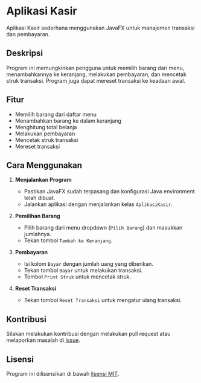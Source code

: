 # Aplikasi Kasir

Aplikasi Kasir sederhana menggunakan JavaFX untuk manajemen transaksi dan pembayaran.

## Deskripsi

Program ini memungkinkan pengguna untuk memilih barang dari menu, menambahkannya ke keranjang, melakukan pembayaran, dan mencetak struk transaksi. Program juga dapat mereset transaksi ke keadaan awal.

## Fitur

- Memilih barang dari daftar menu
- Menambahkan barang ke dalam keranjang
- Menghitung total belanja
- Melakukan pembayaran
- Mencetak struk transaksi
- Mereset transaksi

## Cara Menggunakan

1. **Menjalankan Program**
   - Pastikan JavaFX sudah terpasang dan konfigurasi Java environment telah dibuat.
   - Jalankan aplikasi dengan menjalankan kelas `AplikasiKasir`.

2. **Pemilihan Barang**
   - Pilih barang dari menu dropdown (`Pilih Barang`) dan masukkan jumlahnya.
   - Tekan tombol `Tambah ke Keranjang`.

3. **Pembayaran**
   - Isi kolom `Bayar` dengan jumlah uang yang diberikan.
   - Tekan tombol `Bayar` untuk melakukan transaksi.
   - Tombol `Print Struk` untuk mencetak struk.

4. **Reset Transaksi**
   - Tekan tombol `Reset Transaksi` untuk mengatur ulang transaksi.

## Kontribusi

Silakan melakukan kontribusi dengan melakukan pull request atau melaporkan masalah di [Issue](link_to_issue).

## Lisensi

Program ini dilisensikan di bawah [lisensi MIT](link_to_license).

